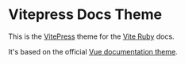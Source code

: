 [Vite Ruby]: https://github.com/ElMassimo/vite_ruby

# Vitepress Docs Theme

This is the [VitePress](https://vitepress.vuejs.org/) theme for the [Vite Ruby] docs.

It's based on the official [Vue documentation theme](https://github.com/vuejs/theme).
